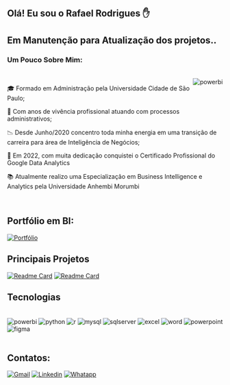 ## Olá! Eu sou o Rafael Rodrigues ✋


## Em Manutenção para Atualização dos projetos..
    
### Um Pouco Sobre Mim:
<div style= "display: inline_block"><br/>
    <img align="right" alt= powerbi src="https://images.credly.com/size/340x340/images/975f4562-83b7-4652-9cd8-4490a68441be/image.png" />

🎓 Formado em Administração pela Universidade Cidade de São Paulo;

💼 Com anos de vivência profissional atuando com processos administrativos;

📉 Desde Junho/2020 concentro toda minha energia em uma transição de carreira para área de Inteligência de Negócios;

🥇 Em 2022, com muita dedicação conquistei o Certificado Profissional do Google Data Analytics 

📚 Atualmente realizo uma Especialização em Business Intelligence e Analytics pela Universidade Anhembi Morumbi 

    
</div></br>



## Portfólio em BI:

[![Portfólio](https://img.shields.io/badge/MYPORTFÓLIO.PBI.COM-UP-yellow.svg)](https://app.powerbi.com/view?r=eyJrIjoiMDQ5OTM4YmMtNWY5ZC00NDY4LWEyMWUtYzNhZDk2NTg2Mjc5IiwidCI6ImU4YjA5ODRjLWNhMzItNDEyOC05YjM3LTVkNWE4MThjMzljNSJ9)

## Principais Projetos

[![Readme Card](https://github-readme-stats.vercel.app/api/pin/?username=roliveira-9&theme=calm_pink&repo=projeto_covid19)](https://github.com/roliveira-9/projeto_covid19)
[![Readme Card](https://github-readme-stats.vercel.app/api/pin/?username=roliveira-9&theme=calm_pink&repo=analise_integrada)](https://github.com/roliveira-9/analise_integrada)

## Tecnologias

<div style= "display: inline_block"><br/>
    <img align="center" alt= powerbi src="https://img.shields.io/badge/PowerBI-14354C?style=for-the-badge&logo=Power%20BI&logoColor=white" />
    <img align="center" alt= python src="https://img.shields.io/badge/Python-14354C?style=for-the-badge&logo=python&logoColor=white" />
    <img align="center" alt= r src="https://img.shields.io/badge/R-14354C?style=for-the-badge&logo=r&logoColor=white" />
    <img align="center" alt= mysql src="https://img.shields.io/badge/MySQL-14354C?style=for-the-badge&logo=mysql&logoColor=white" />
    <img align="center" alt= sqlserver src="https://img.shields.io/badge/SQL%20Server-14354C?style=for-the-badge&logo=microsoft%20sql%20server&logoColor=white" />
    <img align="center" alt= excel src="https://img.shields.io/badge/Excel-14354C?style=for-the-badge&logo=microsoft-excel&logoColor=white" />
    <img align="center" alt= word src="https://img.shields.io/badge/Word-14354C?style=for-the-badge&logo=microsoft-word&logoColor=white" />
    <img align="center" alt= powerpoint src="https://img.shields.io/badge/PowerPoint-14354C?style=for-the-badge&logo=microsoft-powerpoint&logoColor=white" />
    <img align="center" alt= figma src="https://img.shields.io/badge/Figma-14354C?style=for-the-badge&logo=figma&logoColor=white" />
    
</div></br>

## Contatos:

[![Gmail](https://img.shields.io/badge/Gmail-14354C?style=for-the-badge&logo=gmail&logoColor=white)](mailto:roliveira06r@gmail.com)
[![Linkedin](https://img.shields.io/badge/LinkedIn-14354C?style=for-the-badge&logo=linkedin&logoColor=white)](https://linkedin.com/in/rafaelroliveira)
[![Whatapp](https://img.shields.io/badge/WhatsApp-14354C?style=for-the-badge&logo=whatsapp&logoColor=white)](https://wa.me/5511915857778)



